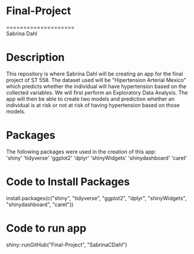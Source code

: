 # Final-Project
====================  
Sabrina Dahl  
  
# Description  
This repository is where Sabrina Dahl will be creating an app for the final project of ST 558. The dataset used will be "Hipertension Arterial Mexico" which predicts whether the individual will have hypertension based on the collected variables. We will first perform an Exploratory Data Analysis. The app will then be able to create two models and prediction whether an individual is at risk or not at risk of having hypertension based on those models.
  
# Packages  
The following packages were used in the creation of this app:  
'shiny'
'tidyverse'
'ggplot2'
'dplyr'
'shinyWidgets'
'shinydashboard'
'caret'
  
# Code to Install Packages  
install.packages(c("shiny", "tidyverse", "ggplot2", "dplyr", "shinyWidgets", "shinydashboard", "caret"))
  
# Code to run app
shiny::runGitHub("Final-Project", "SabrinaCDahl")